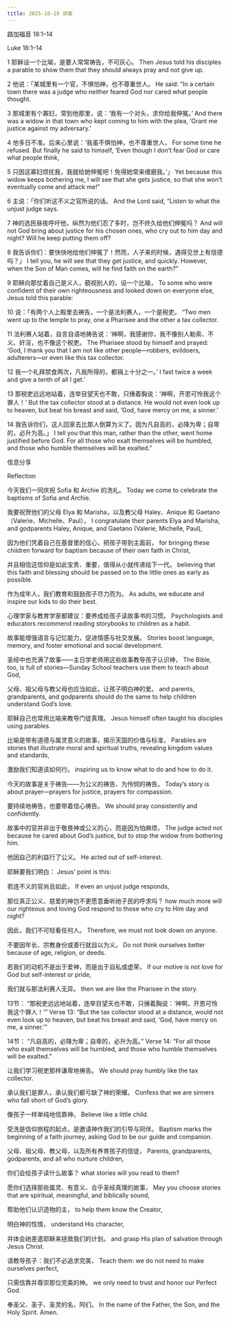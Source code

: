 ```yaml
---
title: 2025-10-19 讲章
---
```


路加福音 18:1–14

Luke 18:1–14

1 耶稣设一个比喻，是要人常常祷告，不可灰心。
Then Jesus told his disciples a parable to show them that they should always pray and not give up.

2 他说：「某城里有一个官，不惧怕神，也不尊重世人。
He said: “In a certain town there was a judge who neither feared God nor cared what people thought.

3 那城里有个寡妇，常到他那里，说：‘我有一个对头，求你给我伸冤。’
And there was a widow in that town who kept coming to him with the plea, ‘Grant me justice against my adversary.’

4 他多日不准。后来心里说：‘我虽不惧怕神，也不尊重世人，
For some time he refused. But finally he said to himself, ‘Even though I don’t fear God or care what people think,

5 只因这寡妇烦扰我，我就给她伸冤吧！免得她常来缠磨我。’」
Yet because this widow keeps bothering me, I will see that she gets justice, so that she won’t eventually come and attack me!”

6 主说：「你们听这不义之官所说的话。
And the Lord said, “Listen to what the unjust judge says.

7 神的选民昼夜呼吁他，纵然为他们忍了多时，岂不终久给他们伸冤吗？
And will not God bring about justice for his chosen ones, who cry out to him day and night? Will he keep putting them off?

8 我告诉你们：要快快地给他们伸冤了！然而，人子来的时候，遇得见世上有信德吗？」
I tell you, he will see that they get justice, and quickly. However, when the Son of Man comes, will he find faith on the earth?”

9 耶稣向那仗着自己是义人，藐视别人的，设一个比喻，
To some who were confident of their own righteousness and looked down on everyone else, Jesus told this parable:

10 说：「有两个人上殿里去祷告，一个是法利赛人，一个是税吏。
“Two men went up to the temple to pray, one a Pharisee and the other a tax collector.

11 法利赛人站着，自言自语地祷告说：‘神啊，我感谢你，我不像别人勒索、不义、奸淫，也不像这个税吏。
The Pharisee stood by himself and prayed: ‘God, I thank you that I am not like other people—robbers, evildoers, adulterers—or even like this tax collector.

12 我一个礼拜禁食两次，凡我所得的，都捐上十分之一。’
I fast twice a week and give a tenth of all I get.’

13 那税吏远远地站着，连举目望天也不敢，只捶着胸说：‘神啊，开恩可怜我这个罪人！’
But the tax collector stood at a distance. He would not even look up to heaven, but beat his breast and said, ‘God, have mercy on me, a sinner.’

14 我告诉你们，这人回家去比那人倒算为义了。因为凡自高的，必降为卑；自卑的，必升为高。」
I tell you that this man, rather than the other, went home justified before God. For all those who exalt themselves will be humbled, and those who humble themselves will be exalted.”

信息分享

Reflection

今天我们一同庆祝 Sofia 和 Archie 的洗礼。
Today we come to celebrate the baptisms of Sofia and Archie.

我要祝贺他们的父母 Elya 和 Marisha，以及教父母 Haley、Anique 和 Gaetano（Valerie、Michelle、Paul），
I congratulate their parents Elya and Marisha, and godparents Haley, Anique, and Gaetano (Valerie, Michelle, Paul),

因为他们凭着自己在基督里的信心，把孩子带到主面前，
for bringing these children forward for baptism because of their own faith in Christ,

并且相信这信仰是如此宝贵、重要，值得从小就传递给下一代。
believing that this faith and blessing should be passed on to the little ones as early as possible.

作为成年人，我们教育和鼓励孩子尽力而为。
As adults, we educate and inspire our kids to do their best.

心理学家与教育学家都建议：要养成给孩子读故事书的习惯。
Psychologists and educators recommend reading storybooks to children as a habit.

故事能增强语言与记忆能力，促进情感与社交发展。
Stories boost language, memory, and foster emotional and social development.

圣经中也充满了故事——主日学老师用这些故事教导孩子认识神，
The Bible, too, is full of stories—Sunday School teachers use them to teach about God,

父母、祖父母与教父母也应当如此，让孩子明白神的爱。
and parents, grandparents, and godparents should do the same to help children understand God’s love.

耶稣自己也常用比喻来教导门徒真理。
Jesus himself often taught his disciples using parables.

比喻是带有道德与属灵意义的故事，揭示天国的价值与标准，
Parables are stories that illustrate moral and spiritual truths, revealing kingdom values and standards,

激励我们知道该如何行。
inspiring us to know what to do and how to do it.

今天的故事是关于祷告——为公义的祷告、为怜悯的祷告。
Today’s story is about prayer—prayers for justice, prayers for compassion.

要持续地祷告，也要带着信心祷告。
We should pray consistently and confidently.

故事中的官并非出于敬畏神或公义的心，而是因为怕麻烦，
The judge acted not because he cared about God’s justice, but to stop the widow from bothering him.

他因自己的利益行了公义。
He acted out of self-interest.

耶稣要我们明白：
Jesus’ point is this:

若连不义的官尚且如此，
If even an unjust judge responds,

那位真正公义、慈爱的神岂不更愿意垂听祂子民的呼求吗？
how much more will our righteous and loving God respond to those who cry to Him day and night?

因此，我们不可轻看任何人。
Therefore, we must not look down on anyone.

不要因年长、宗教身份或善行就自以为义。
Do not think ourselves better because of age, religion, or deeds.

若我们的动机不是出于爱神，而是出于自私或虚荣，
If our motive is not love for God but self-interest or pride,

我们就与那法利赛人无异。
then we are like the Pharisee in the story.

13节：
“那税吏远远地站着，连举目望天也不敢，只捶着胸说：‘神啊，开恩可怜我这个罪人！’”
Verse 13:
“But the tax collector stood at a distance, would not even look up to heaven, but beat his breast and said, ‘God, have mercy on me, a sinner.’”

14节：
“凡自高的，必降为卑；自卑的，必升为高。”
Verse 14:
“For all those who exalt themselves will be humbled, and those who humble themselves will be exalted.”

让我们学习税吏那样谦卑地祷告。
We should pray humbly like the tax collector.

承认我们是罪人，承认我们都亏缺了神的荣耀。
Confess that we are sinners who fall short of God’s glory.

像孩子一样单纯地信靠神。
Believe like a little child.

受洗是信仰旅程的起点，是邀请神作我们的引导与同伴。
Baptism marks the beginning of a faith journey, asking God to be our guide and companion.

父母、祖父母、教父母，以及所有养育孩子的信徒，
Parents, grandparents, godparents, and all who nurture children,

你们会给孩子读什么故事？
what stories will you read to them?

愿你们选择那些属灵、有意义、合乎圣经真理的故事，
May you choose stories that are spiritual, meaningful, and biblically sound,

帮助他们认识造物的主，
to help them know the Creator,

明白神的性情，
understand His character,

并体会祂差遣耶稣来拯救我们的计划。
and grasp His plan of salvation through Jesus Christ.

请教导孩子：我们不必追求完美，
Teach them: we do not need to make ourselves perfect,

只需信靠并尊崇那位完美的神。
we only need to trust and honor our Perfect God.

奉圣父、圣子、圣灵的名，阿们。
In the name of the Father, the Son, and the Holy Spirit. Amen.
